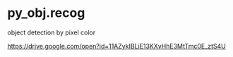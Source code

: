 # py_obj.recog
object detection by pixel color 

https://drive.google.com/open?id=11AZykIBLiE13KXvHhE3MtTmc0E_ztS4U
